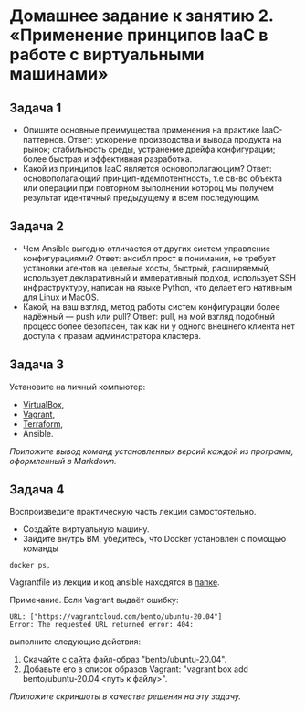 # Домашнее задание к занятию 2. «Применение принципов IaaC в работе с виртуальными машинами»

## Задача 1

- Опишите основные преимущества применения на практике IaaC-паттернов.
  Ответ: ускорение производства и вывода продукта на рынок; стабильность среды, устранение дрейфа конфигурации; более быстрая и эффективная разработка.
- Какой из принципов IaaC является основополагающим?
  Ответ: основополагающий принцип-идемпотентность, т.е св-во объекта или операции при повторном выполнении котороц мы получем результат идентичный предыдущему и всем последующим.

## Задача 2

- Чем Ansible выгодно отличается от других систем управление конфигурациями?
  Ответ: ансибл прост в понимании, не требует установки агентов на целевые хосты, быстрый, расширяемый, использует декларативный и императивный подход, использует SSH инфраструктуру, написан на языке Python, что делает его нативным для Linux и MacOS.
- Какой, на ваш взгляд, метод работы систем конфигурации более надёжный — push или pull?
  Ответ: pull, на мой взгляд подобный процесс более безопасен, так как ни у одного внешнего клиента нет доступа к правам администратора кластера.


## Задача 3

Установите на личный компьютер:

- [VirtualBox](https://www.virtualbox.org/),
- [Vagrant](https://github.com/netology-code/devops-materials),
- [Terraform](https://github.com/netology-code/devops-materials/blob/master/README.md),
- Ansible.

*Приложите вывод команд установленных версий каждой из программ, оформленный в Markdown.*

## Задача 4 

Воспроизведите практическую часть лекции самостоятельно.

- Создайте виртуальную машину.
- Зайдите внутрь ВМ, убедитесь, что Docker установлен с помощью команды
```
docker ps,
```
Vagrantfile из лекции и код ansible находятся в [папке](https://github.com/netology-code/virt-homeworks/tree/virt-11/05-virt-02-iaac/src).

Примечание. Если Vagrant выдаёт ошибку:
```
URL: ["https://vagrantcloud.com/bento/ubuntu-20.04"]     
Error: The requested URL returned error: 404:
```

выполните следующие действия:

1. Скачайте с [сайта](https://app.vagrantup.com/bento/boxes/ubuntu-20.04) файл-образ "bento/ubuntu-20.04".
2. Добавьте его в список образов Vagrant: "vagrant box add bento/ubuntu-20.04 <путь к файлу>".

*Приложите скриншоты в качестве решения на эту задачу.*
